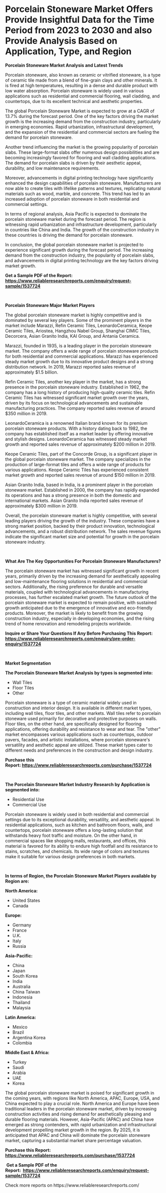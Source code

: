 <p><h1>Porcelain Stoneware Market Offers Provide Insightful Data for the Time Period from 2023 to 2030 and also Provide Analysis Based on Application, Type, and Region</h1></p><p><strong>Porcelain Stoneware Market Analysis and Latest Trends</strong></p>
<p><p>Porcelain stoneware, also known as ceramic or vitrified stoneware, is a type of ceramic tile made from a blend of fine-grain clays and other minerals. It is fired at high temperatures, resulting in a dense and durable product with low water absorption. Porcelain stoneware is widely used in various applications such as residential and commercial flooring, wall cladding, and countertops, due to its excellent technical and aesthetic properties.</p><p>The global Porcelain Stoneware Market is expected to grow at a CAGR of 13.7% during the forecast period. One of the key factors driving the market growth is the increasing demand from the construction industry, particularly in emerging economies. Rapid urbanization, infrastructural development, and the expansion of the residential and commercial sectors are fueling the demand for porcelain stoneware.</p><p>Another trend influencing the market is the growing popularity of porcelain slabs. These large-format slabs offer numerous design possibilities and are becoming increasingly favored for flooring and wall cladding applications. The demand for porcelain slabs is driven by their aesthetic appeal, durability, and low maintenance requirements.</p><p>Moreover, advancements in digital printing technology have significantly enhanced the design capabilities of porcelain stoneware. Manufacturers are now able to create tiles with lifelike patterns and textures, replicating natural materials such as wood, marble, and concrete. This trend has led to an increased adoption of porcelain stoneware in both residential and commercial settings.</p><p>In terms of regional analysis, Asia Pacific is expected to dominate the porcelain stoneware market during the forecast period. The region is witnessing rapid urbanization and infrastructure development, particularly in countries like China and India. The growth of the construction industry in these countries is driving the demand for porcelain stoneware.</p><p>In conclusion, the global porcelain stoneware market is projected to experience significant growth during the forecast period. The increasing demand from the construction industry, the popularity of porcelain slabs, and advancements in digital printing technology are the key factors driving market growth.</p></p>
<p><strong>Get a Sample PDF of the Report:&nbsp; <a href="https://www.reliableresearchreports.com/enquiry/request-sample/1537724">https://www.reliableresearchreports.com/enquiry/request-sample/1537724</a></strong></p>
<p>&nbsp;</p>
<p><strong>Porcelain Stoneware Major Market Players</strong></p>
<p><p>The global porcelain stoneware market is highly competitive and is dominated by several key players. Some of the prominent players in the market include Marazzi, Refin Ceramic Tiles, LeonardoCeramica, Keope Ceramic Tiles, Ariostea, Hangzhou Nabel Group, Shanghai CIMIC Tiles, Decorcera, Asian Granito India, KAI Group, and Antania Ceramica.</p><p>Marazzi, founded in 1935, is a leading player in the porcelain stoneware market. The company offers a wide range of porcelain stoneware products for both residential and commercial applications. Marazzi has experienced steady market growth due to its innovative product designs and a strong distribution network. In 2019, Marazzi reported sales revenue of approximately $1.5 billion.</p><p>Refin Ceramic Tiles, another key player in the market, has a strong presence in the porcelain stoneware industry. Established in 1962, the company has a long history of producing high-quality ceramic tiles. Refin Ceramic Tiles has witnessed significant market growth over the years, driven by its focus on technological advancements and sustainable manufacturing practices. The company reported sales revenue of around $350 million in 2019.</p><p>LeonardoCeramica is a renowned Italian brand known for its premium porcelain stoneware products. With a history dating back to 1982, the company has established itself as a market leader by offering innovative and stylish designs. LeonardoCeramica has witnessed steady market growth and reported sales revenue of approximately $200 million in 2019.</p><p>Keope Ceramic Tiles, part of the Concorde Group, is a significant player in the global porcelain stoneware market. The company specializes in the production of large-format tiles and offers a wide range of products for various applications. Keope Ceramic Tiles has experienced consistent market growth and reported sales revenue of around $150 million in 2019.</p><p>Asian Granito India, based in India, is a prominent player in the porcelain stoneware market. Established in 2000, the company has rapidly expanded its operations and has a strong presence in both the domestic and international markets. Asian Granito India reported sales revenue of approximately $300 million in 2019.</p><p>Overall, the porcelain stoneware market is highly competitive, with several leading players driving the growth of the industry. These companies have a strong market position, backed by their product innovation, technological advancements, and a robust distribution network. The sales revenue figures indicate the significant market size and potential for growth in the porcelain stoneware industry.</p></p>
<p>&nbsp;</p>
<p><strong>What Are The Key Opportunities For Porcelain Stoneware Manufacturers?</strong></p>
<p><p>The porcelain stoneware market has witnessed significant growth in recent years, primarily driven by the increasing demand for aesthetically appealing and low-maintenance flooring solutions in residential and commercial sectors. Additionally, the rising preference for durable and versatile materials, coupled with technological advancements in manufacturing processes, has further escalated market growth. The future outlook of the porcelain stoneware market is expected to remain positive, with sustained growth anticipated due to the emergence of innovative and eco-friendly products. Moreover, the market is likely to benefit from the growing construction industry, especially in developing economies, and the rising trend of home renovation and remodeling projects worldwide.</p></p>
<p><strong>Inquire or Share Your Questions If Any Before Purchasing This Report: <a href="https://www.reliableresearchreports.com/enquiry/pre-order-enquiry/1537724">https://www.reliableresearchreports.com/enquiry/pre-order-enquiry/1537724</a></strong></p>
<p>&nbsp;</p>
<p><strong>Market Segmentation</strong></p>
<p><strong>The Porcelain Stoneware Market Analysis by types is segmented into:</strong></p>
<p><ul><li>Wall Tiles</li><li>Floor Tiles</li><li>Other</li></ul></p>
<p><p>Porcelain stoneware is a type of ceramic material widely used in construction and interior design. It is available in different market types, including wall tiles, floor tiles, and other markets. Wall tiles refer to porcelain stoneware used primarily for decorative and protective purposes on walls. Floor tiles, on the other hand, are specifically designed for flooring applications, offering durability and resistance to wear and tear. The "other" market encompasses various applications such as countertops, outdoor pavers, facades, and artistic installations, where porcelain stoneware's versatility and aesthetic appeal are utilized. These market types cater to different needs and preferences in the construction and design industry.</p></p>
<p><strong>Purchase this Report:&nbsp;<a href="https://www.reliableresearchreports.com/purchase/1537724">https://www.reliableresearchreports.com/purchase/1537724</a></strong></p>
<p>&nbsp;</p>
<p><strong>The Porcelain Stoneware Market Industry Research by Application is segmented into:</strong></p>
<p><ul><li>Residential Use</li><li>Commercial Use</li></ul></p>
<p><p>Porcelain stoneware is widely used in both residential and commercial settings due to its exceptional durability, versatility, and aesthetic appeal. In residential applications, such as kitchen and bathroom floors, walls, and countertops, porcelain stoneware offers a long-lasting solution that withstands heavy foot traffic and moisture. On the other hand, in commercial spaces like shopping malls, restaurants, and offices, this material is favored for its ability to endure high footfall and its resistance to stains, scratches, and chemicals. Its wide range of colors and textures make it suitable for various design preferences in both markets.</p></p>
<p>&nbsp;</p>
<p><strong>In terms of Region, the Porcelain Stoneware Market Players available by Region are:</strong></p>
<p>
    <p> <strong> North America: </strong>
        <ul>
            <li>United States</li>
            <li>Canada</li>
        </ul>
        </p> 
    <p> <strong> Europe: </strong>
        <ul>
            <li>Germany</li>
            <li>France</li>
            <li>U.K.</li>
            <li>Italy</li>
            <li>Russia</li>
        </ul>
        </p> 
    <p> <strong> Asia-Pacific: </strong>
        <ul>
            <li>China</li>
            <li>Japan</li>
            <li>South Korea</li>
            <li>India</li>
            <li>Australia</li>
            <li>China Taiwan</li>
            <li>Indonesia</li>
            <li>Thailand</li>
            <li>Malaysia</li>
        </ul>
        </p> 
    <p> <strong> Latin America: </strong>
        <ul>
            <li>Mexico</li>
            <li>Brazil</li>
            <li>Argentina Korea</li>
            <li>Colombia</li>
        </ul>
        </p> 
    <p> <strong> Middle East & Africa: </strong>
        <ul>
            <li>Turkey</li>
            <li>Saudi</li>
            <li>Arabia</li>
            <li>UAE</li>
            <li>Korea</li>
        </ul>
    </p>
    </p>
<p><p>The global porcelain stoneware market is poised for significant growth in the coming years, with regions like North America, APAC, Europe, USA, and China expected to play a crucial role. North America and Europe have been traditional leaders in the porcelain stoneware market, driven by increasing construction activities and rising demand for aesthetically pleasing and durable flooring materials. However, Asia-Pacific (APAC) and China have emerged as strong contenders, with rapid urbanization and infrastructural development propelling market growth in the region. By 2025, it is anticipated that APAC and China will dominate the porcelain stoneware market, capturing a substantial market share percentage valuation.</p></p>
<p><strong>Purchase this Report: <a href="https://www.reliableresearchreports.com/purchase/1537724">https://www.reliableresearchreports.com/purchase/1537724</a></strong></p>
<p>&nbsp;<strong>Get a Sample PDF of the Report:&nbsp;&nbsp;<a href="https://www.reliableresearchreports.com/enquiry/request-sample/1537724">https://www.reliableresearchreports.com/enquiry/request-sample/1537724</a></strong></p>
<p><strong></strong></p>
<p>Check more reports on https://www.reliableresearchreports.com/</p>
